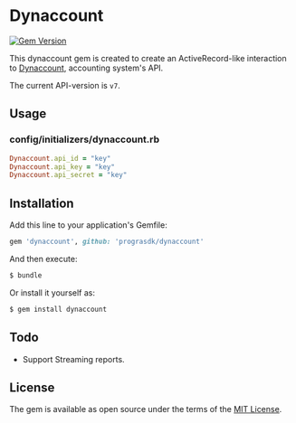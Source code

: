 # Dynaccount
[![Gem Version](https://badge.fury.io/rb/dynaccount.svg)](https://badge.fury.io/rb/dynaccount)

This dynaccount gem is created to create an ActiveRecord-like interaction to [Dynaccount](https://dynaccount.com), accounting system's API.

The current API-version is `v7`.

## Usage

### config/initializers/dynaccount.rb
```ruby
Dynaccount.api_id = "key"
Dynaccount.api_key = "key"
Dynaccount.api_secret = "key"
```

## Installation
Add this line to your application's Gemfile:

```ruby
gem 'dynaccount', github: 'prograsdk/dynaccount'
```

And then execute:
```bash
$ bundle
```

Or install it yourself as:
```bash
$ gem install dynaccount
```

## Todo
 * Support Streaming reports.

## License
The gem is available as open source under the terms of the [MIT License](http://opensource.org/licenses/MIT).
